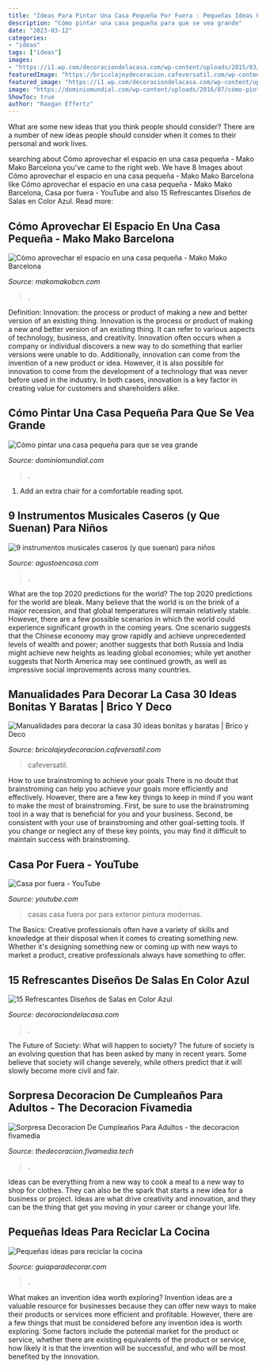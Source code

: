```yaml
---
title: "Ideas Para Pintar Una Casa Pequeña Por Fuera : Pequeñas Ideas Para Reciclar La Cocina"
description: "Cómo pintar una casa pequeña para que se vea grande"
date: "2023-03-12"
categories:
- "ideas"
tags: ["ideas"]
images:
- "https://i1.wp.com/decoraciondelacasa.com/wp-content/uploads/2015/03/sala-color-azul-9.jpg?fit=527%2C382&amp;ssl=1"
featuredImage: "https://bricolajeydecoracion.cafeversatil.com/wp-content/uploads/2016/10/005-42.jpg"
featured_image: "https://i1.wp.com/decoraciondelacasa.com/wp-content/uploads/2015/03/sala-color-azul-9.jpg?fit=527%2C382&amp;ssl=1"
image: "https://dominiomundial.com/wp-content/uploads/2016/07/cómo-pintar-una-casa-1-tonos-suaves.jpg"
ShowToc: true
author: "Raegan Effertz"
---
```



What are some new ideas that you think people should consider?
There are a number of new ideas people should consider when it comes to their personal and work lives.

	

		
searching about Cómo aprovechar el espacio en una casa pequeña - Mako Mako Barcelona you've came to the right web. We have 8 Images about Cómo aprovechar el espacio en una casa pequeña - Mako Mako Barcelona like Cómo aprovechar el espacio en una casa pequeña - Mako Mako Barcelona, Casa por fuera - YouTube and also 15 Refrescantes Diseños de Salas en Color Azul. Read more:
		
    
## Cómo Aprovechar El Espacio En Una Casa Pequeña - Mako Mako Barcelona

<img loading=lazy src="https://www.makomakobcn.com/wp-content/uploads/2018/06/Cómo-aprovechar-el-espacio-en-una-casa-pequeña-1080x675.jpeg" onerror="this.onerror=null;this.src='https://tse4.mm.bing.net/th?id=OIP._fZN34vxscZx1TeVtzMYiQHaEo&amp;pid=15.1';" alt="Cómo aprovechar el espacio en una casa pequeña - Mako Mako Barcelona">

_Source: makomakobcn.com_

>. 

	

Definition: Innovation: the process or product of making a new and better version of an existing thing.
Innovation is the process or product of making a new and better version of an existing thing. It can refer to various aspects of technology, business, and creativity. Innovation often occurs when a company or individual discovers a new way to do something that earlier versions were unable to do. Additionally, innovation can come from the invention of a new product or idea. However, it is also possible for innovation to come from the development of a technology that was never before used in the industry. In both cases, innovation is a key factor in creating value for customers and shareholders alike.

    
## Cómo Pintar Una Casa Pequeña Para Que Se Vea Grande

<img loading=lazy src="https://dominiomundial.com/wp-content/uploads/2016/07/cómo-pintar-una-casa-1-tonos-suaves.jpg" onerror="this.onerror=null;this.src='https://tse3.mm.bing.net/th?id=OIP.3ugYBtFRJaFbmDN3gt55NQHaFl&amp;pid=15.1';" alt="Cómo pintar una casa pequeña para que se vea grande">

_Source: dominiomundial.com_

>. 

	

1. Add an extra chair for a comfortable reading spot.

    
## 9 Instrumentos Musicales Caseros (y Que Suenan) Para Niños

<img loading=lazy src="https://agustoencasa.com/wp-content/uploads/2018/02/tambor_opt-1.jpg" onerror="this.onerror=null;this.src='https://tse3.mm.bing.net/th?id=OIP.5Ru7l8nBZJmhpRWGnHVOIwHaJP&amp;pid=15.1';" alt="9 instrumentos musicales caseros (y que suenan) para niños">

_Source: agustoencasa.com_

>. 

	

What are the top 2020 predictions for the world?
The top 2020 predictions for the world are bleak. Many believe that the world is on the brink of a major recession, and that global temperatures will remain relatively stable. However, there are a few possible scenarios in which the world could experience significant growth in the coming years. One scenario suggests that the Chinese economy may grow rapidly and achieve unprecedented levels of wealth and power; another suggests that both Russia and India might achieve new heights as leading global economies; while yet another suggests that North America may see continued growth, as well as impressive social improvements across many countries.

    
## Manualidades Para Decorar La Casa 30 Ideas Bonitas Y Baratas | Brico Y Deco

<img loading=lazy src="https://bricolajeydecoracion.cafeversatil.com/wp-content/uploads/2016/10/005-42.jpg" onerror="this.onerror=null;this.src='https://tse4.mm.bing.net/th?id=OIP.pIGa9XgI_O6L1HbLODpuugHaJ4&amp;pid=15.1';" alt="Manualidades para decorar la casa 30 ideas bonitas y baratas | Brico y Deco">

_Source: bricolajeydecoracion.cafeversatil.com_

>cafeversatil. 

	

How to use brainstroming to achieve your goals
There is no doubt that brainstroming can help you achieve your goals more efficiently and effectively. However, there are a few key things to keep in mind if you want to make the most of brainstroming. First, be sure to use the brainstroming tool in a way that is beneficial for you and your business. Second, be consistent with your use of brainstroming and other goal-setting tools. If you change or neglect any of these key points, you may find it difficult to maintain success with brainstroming.

    
## Casa Por Fuera - YouTube

<img loading=lazy src="https://i.ytimg.com/vi/OE0Jg9VXQHU/maxresdefault.jpg" onerror="this.onerror=null;this.src='https://tse3.mm.bing.net/th?id=OIP.oFrJYmAUpMftzErfZg_dRgHaEK&amp;pid=15.1';" alt="Casa por fuera - YouTube">

_Source: youtube.com_

>casas casa fuera por para exterior pintura modernas. 

	

The Basics:
Creative professionals often have a variety of skills and knowledge at their disposal when it comes to creating something new. Whether it's designing something new or coming up with new ways to market a product, creative professionals always have something to offer.

    
## 15 Refrescantes Diseños De Salas En Color Azul

<img loading=lazy src="https://i1.wp.com/decoraciondelacasa.com/wp-content/uploads/2015/03/sala-color-azul-9.jpg?fit=527%2C382&amp;ssl=1" onerror="this.onerror=null;this.src='https://tse1.mm.bing.net/th?id=OIP.NiD9satJFWe3uESivSkahAHaFX&amp;pid=15.1';" alt="15 Refrescantes Diseños de Salas en Color Azul">

_Source: decoraciondelacasa.com_

>. 

	

The Future of Society: What will happen to society?
The future of society is an evolving question that has been asked by many in recent years. Some believe that society will change severely, while others predict that it will slowly become more civil and fair.

    
## Sorpresa Decoracion De Cumpleaños Para Adultos - The Decoracion Fivamedia

<img loading=lazy src="https://i.pinimg.com/564x/46/fb/56/46fb563953c0931cb24a34c285101e5b.jpg" onerror="this.onerror=null;this.src='https://tse3.mm.bing.net/th?id=OIP.WAHXIqHywfyWJOoJa_AB8AHaJ4&amp;pid=15.1';" alt="Sorpresa Decoracion De Cumpleaños Para Adultos - the decoracion fivamedia">

_Source: thedecoracion.fivamedia.tech_

>. 

	

Ideas can be everything from a new way to cook a meal to a new way to shop for clothes. They can also be the spark that starts a new idea for a business or project. Ideas are what drive creativity and innovation, and they can be the thing that get you moving in your career or change your life.

    
## Pequeñas Ideas Para Reciclar La Cocina

<img loading=lazy src="https://www.guiaparadecorar.com/wp-content/uploads/2014/09/ideas-para-reciclar-la-cocina-04.jpg" onerror="this.onerror=null;this.src='https://tse3.mm.bing.net/th?id=OIP.Y5_fyGZK_tqH7sI2lGropgHaLE&amp;pid=15.1';" alt="Pequeñas ideas para reciclar la cocina">

_Source: guiaparadecorar.com_

>. 

	

What makes an invention idea worth exploring?
Invention ideas are a valuable resource for businesses because they can offer new ways to make their products or services more efficient and profitable. However, there are a few things that must be considered before any invention idea is worth exploring. 
Some factors include the potential market for the product or service, whether there are existing equivalents of the product or service, how likely it is that the invention will be successful, and who will be most benefited by the innovation.

